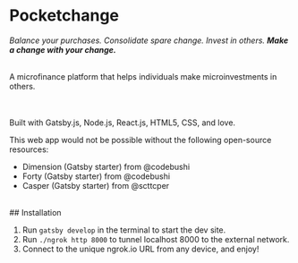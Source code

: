 # Pocketchange
_Balance your purchases. Consolidate spare change. Invest in others. **Make a change with your change.**_

<br>
A microfinance platform that helps individuals make microinvestments in others.
<br>

<br>
<br>

Built with Gatsby.js, Node.js, React.js, HTML5, CSS, and love.


This web app would not be possible without the following open-source resources:
- Dimension (Gatsby starter) from @codebushi
- Forty (Gatsby starter) from @codebushi
- Casper (Gatsby starter) from @scttcper


<br>
## Installation

1. Run `gatsby develop` in the terminal to start the dev site.
2. Run `./ngrok http 8000` to tunnel localhost 8000 to the external network.
3. Connect to the unique ngrok.io URL from any device, and enjoy!
